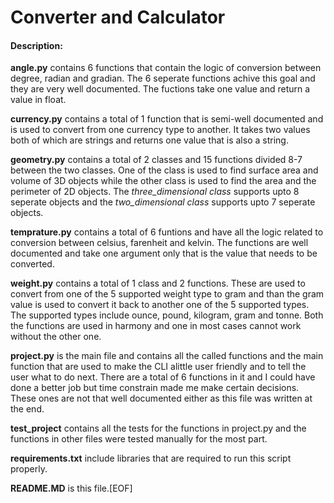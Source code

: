 # Converter and Calculator

#### Description:

**angle.py** contains 6 functions that contain the logic of conversion between degree, radian and gradian. The 6 seperate functions achive this goal and they are very well documented. The fuctions take one value and return a value in float.

**currency.py** contains a total of 1 function that is semi-well documented and is used to convert from one currency type to another. It takes two values both of which are strings and returns one value that is also a string.

**geometry.py** contains a total of 2 classes and 15 functions divided 8-7 between the two classes. One of the class is used to find surface area and volume of 3D objects while the other class is used to find the area and the perimeter of 2D objects. The *three_dimensional class* supports upto 8 seperate objects and the *two_dimensional class* supports upto 7 seperate objects.

**temprature.py** contains a total of 6 funtions and have all the logic related to conversion between celsius, farenheit and kelvin. The functions are well documented and take one argument only that is the value that needs to be converted.

**weight.py** contains a total of 1 class and 2 functions. These are used to convert from one of the 5 supported weight type to gram and than the gram value is used to convert it back to another one of the 5 supported types. The supported types include ounce, pound, kilogram, gram and tonne. Both the functions are used in harmony and one in most cases cannot work without the other one.

**project.py** is the main file and contains all the called functions and the main function that are used to make the CLI alittle user friendly and to tell the user what to do next. There are a total of 6 functions in it and I could have done a better job but time constrain made me make certain decisions. These ones are not that well documented either as this file was written at the end.

**test_project** contains all the tests for the functions in project.py and the functions in other files were tested manually for the most part.

**requirements.txt** include libraries that are required to run this script properly.

**README.MD** is this file.[EOF]

